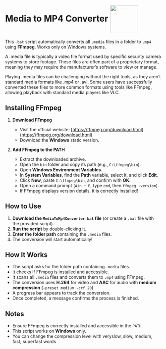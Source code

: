 # Media to MP4 Converter <img style="display:inline-flex;width:90px;height:90px;vertical-align: middle;" src="https://github.com/user-attachments/assets/f778c19b-6a1c-4f5a-832e-a2a2fdfc701b">
This `.bat` script automatically converts all `.media` files in a folder to `.mp4` using **FFmpeg**. Works only on Windows systems.

A .media file is typically a video file format used by specific security camera systems to store footage. These files are often part of a proprietary format, meaning they may require the manufacturer’s software to view or manage.

Playing .media files can be challenging without the right tools, as they aren’t standard media formats like .mp4 or .avi. Some users have successfully converted these files to more common formats using tools like FFmpeg, allowing playback with standard media players like VLC.

## Installing FFmpeg

1. **Download FFmpeg**  
   - Visit the official website: [https://ffmpeg.org/download.html](https://ffmpeg.org/download.html)  
   - Download the **Windows** static version.  

2. **Add FFmpeg to the PATH**  
   - Extract the downloaded archive.  
   - Open the `bin` folder and copy its path (e.g., `C:\ffmpeg\bin`).  
   - Open **Windows Environment Variables**.  
   - In **System Variables**, find the **Path** variable, select it, and click **Edit**.  
   - Click **New**, paste `C:\ffmpeg\bin`, and confirm with **OK**.  
   - Open a command prompt (`Win + R`, type `cmd`, then `ffmpeg -version`).  
   - If FFmpeg displays version details, it is correctly installed!

## How to Use

1. **Download the `MediaToMp4Converter.bat` file** (or create a `.bat` file with the provided script).  
2. **Run the script** by double-clicking it.  
3. **Enter the folder path** containing the `.media` files.  
4. The conversion will start automatically!  

## How It Works

- The script asks for the folder path containing `.media` files.  
- It checks if FFmpeg is installed and accessible.  
- It scans all `.media` files and converts them to `.mp4` using FFmpeg.  
- The conversion uses **H.264** for video and **AAC** for audio with **medium compression** (`-preset medium -crf 20`).  
- A progress bar appears to track the conversion.  
- Once completed, a message confirms the process is finished.  

## Notes

- Ensure FFmpeg is correctly installed and accessible in the `PATH`.  
- This script works on **Windows** only.
- You can change the compression level with veryslow, slow, medium, fast, superfast words
